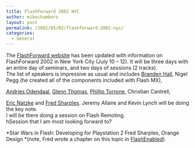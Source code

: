 ```yaml
---
title: FlashForward 2002 NYC
author: mikechambers
layout: post
permalink: /2002/05/02/flashforward-2002-nyc/
categories:
  - General
---
```



The [FlashForward website][1] has been updated with information on FlashForward 2002 in New York City (July 10 &#8211; 12). It will be three days with an entire day of seminars, and two days of sessions (2 tracks).  
The list of speakers is impressive as usual and includes [Branden Hall][2], Nigel Pegg (he created all of the components included with Flash MX),&nbsp;<!--StartFragment -->

[Andries Odendaal][3], [Glenn Thomas][4], [Phillip Torrone][5], Christian Cantrell,<!--StartFragment -->

[Eric Natzke][6] and [Fred Sharples][7]. Jeremy Allaire and Kevin Lynch will be doing the key note.  
I will be there doing a session on Flash Remoting.  
hSession that I am most looking forward to?&nbsp;<!--StartFragment -->

*<SPAN class=smallbold>Star Wars in Flash: Developing for Playstation 2 </SPAN>Fred Sharples, Orange Design *(note, Fred wrote a chapter on this topic in [FlashEnabled][5]).

 [1]: http://www.flashforward2002.com/
 [2]: http://www.waxpraxis.org
 [3]: http://www.wireframe.com
 [4]: http://www.smashingideas.com
 [5]: http://www.flashenabled.com
 [6]: http://www.natzke.com
 [7]: http://www.orangedesign.com